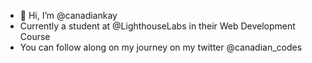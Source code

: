 - 👋 Hi, I’m @canadiankay
- Currently a student at @LighthouseLabs in their Web Development Course
- You can follow along on my journey on my twitter @canadian_codes

<!---
canadiankay/canadiankay is a ✨ special ✨ repository because its `README.md` (this file) appears on your GitHub profile.
You can click the Preview link to take a look at your changes.
--->
